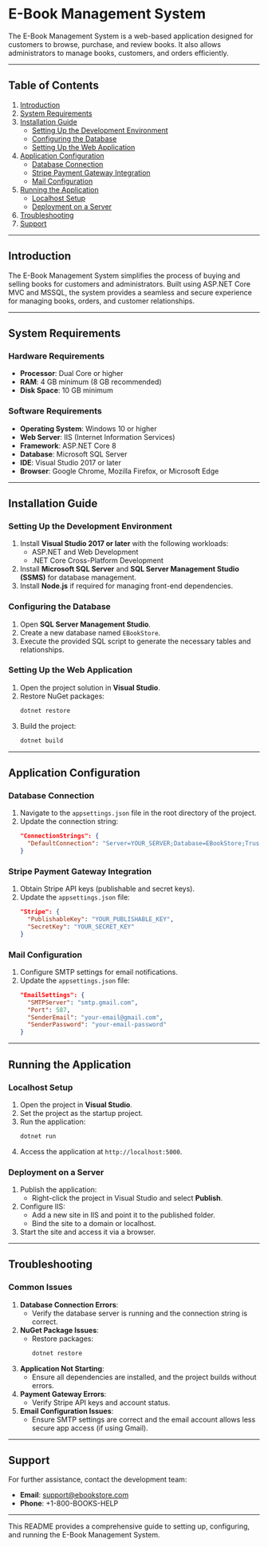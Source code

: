 
# E-Book Management System

The E-Book Management System is a web-based application designed for customers to browse, purchase, and review books. It also allows administrators to manage books, customers, and orders efficiently.

---

## Table of Contents
1. [Introduction](#introduction)
2. [System Requirements](#system-requirements)
3. [Installation Guide](#installation-guide)
   - [Setting Up the Development Environment](#setting-up-the-development-environment)
   - [Configuring the Database](#configuring-the-database)
   - [Setting Up the Web Application](#setting-up-the-web-application)
4. [Application Configuration](#application-configuration)
   - [Database Connection](#database-connection)
   - [Stripe Payment Gateway Integration](#stripe-payment-gateway-integration)
   - [Mail Configuration](#mail-configuration)
5. [Running the Application](#running-the-application)
   - [Localhost Setup](#localhost-setup)
   - [Deployment on a Server](#deployment-on-a-server)
6. [Troubleshooting](#troubleshooting)
7. [Support](#support)

---

## Introduction

The E-Book Management System simplifies the process of buying and selling books for customers and administrators. Built using ASP.NET Core MVC and MSSQL, the system provides a seamless and secure experience for managing books, orders, and customer relationships.

---

## System Requirements

### Hardware Requirements
- **Processor**: Dual Core or higher
- **RAM**: 4 GB minimum (8 GB recommended)
- **Disk Space**: 10 GB minimum

### Software Requirements
- **Operating System**: Windows 10 or higher
- **Web Server**: IIS (Internet Information Services)
- **Framework**: ASP.NET Core 8
- **Database**: Microsoft SQL Server
- **IDE**: Visual Studio 2017 or later
- **Browser**: Google Chrome, Mozilla Firefox, or Microsoft Edge

---

## Installation Guide

### Setting Up the Development Environment
1. Install **Visual Studio 2017 or later** with the following workloads:
   - ASP.NET and Web Development
   - .NET Core Cross-Platform Development
2. Install **Microsoft SQL Server** and **SQL Server Management Studio (SSMS)** for database management.
3. Install **Node.js** if required for managing front-end dependencies.

### Configuring the Database
1. Open **SQL Server Management Studio**.
2. Create a new database named `EBookStore`.
3. Execute the provided SQL script to generate the necessary tables and relationships.

### Setting Up the Web Application
1. Open the project solution in **Visual Studio**.
2. Restore NuGet packages:
   ```bash
   dotnet restore
   ```
3. Build the project:
   ```bash
   dotnet build
   ```

---

## Application Configuration

### Database Connection
1. Navigate to the `appsettings.json` file in the root directory of the project.
2. Update the connection string:
   ```json
   "ConnectionStrings": {
     "DefaultConnection": "Server=YOUR_SERVER;Database=EBookStore;Trusted_Connection=True;MultipleActiveResultSets=true"
   }
   ```

### Stripe Payment Gateway Integration
1. Obtain Stripe API keys (publishable and secret keys).
2. Update the `appsettings.json` file:
   ```json
   "Stripe": {
     "PublishableKey": "YOUR_PUBLISHABLE_KEY",
     "SecretKey": "YOUR_SECRET_KEY"
   }
   ```

### Mail Configuration
1. Configure SMTP settings for email notifications.
2. Update the `appsettings.json` file:
   ```json
   "EmailSettings": {
     "SMTPServer": "smtp.gmail.com",
     "Port": 587,
     "SenderEmail": "your-email@gmail.com",
     "SenderPassword": "your-email-password"
   }
   ```

---

## Running the Application

### Localhost Setup
1. Open the project in **Visual Studio**.
2. Set the project as the startup project.
3. Run the application:
   ```bash
   dotnet run
   ```
4. Access the application at `http://localhost:5000`.

### Deployment on a Server
1. Publish the application:
   - Right-click the project in Visual Studio and select **Publish**.
2. Configure IIS:
   - Add a new site in IIS and point it to the published folder.
   - Bind the site to a domain or localhost.
3. Start the site and access it via a browser.

---

## Troubleshooting

### Common Issues
1. **Database Connection Errors**:
   - Verify the database server is running and the connection string is correct.
2. **NuGet Package Issues**:
   - Restore packages:
     ```bash
     dotnet restore
     ```
3. **Application Not Starting**:
   - Ensure all dependencies are installed, and the project builds without errors.
4. **Payment Gateway Errors**:
   - Verify Stripe API keys and account status.
5. **Email Configuration Issues**:
   - Ensure SMTP settings are correct and the email account allows less secure app access (if using Gmail).

---

## Support

For further assistance, contact the development team:  
- **Email**: support@ebookstore.com  
- **Phone**: +1-800-BOOKS-HELP  

---

This README provides a comprehensive guide to setting up, configuring, and running the E-Book Management System.
